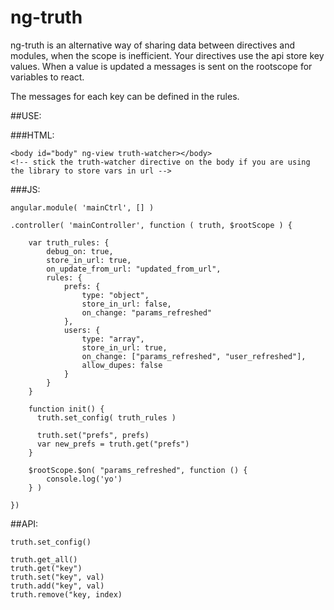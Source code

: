 # ng-truth
ng-truth is an alternative way of sharing data between directives and modules, when the scope is inefficient. Your directives use the api store key values. When a value is updated a messages is sent on the rootscope for variables to react.

The messages for each key can be defined in the rules.

##USE:

###HTML:
```
<body id="body" ng-view truth-watcher></body>
<!-- stick the truth-watcher directive on the body if you are using the library to store vars in url -->
```

###JS:
```
angular.module( 'mainCtrl', [] )

.controller( 'mainController', function ( truth, $rootScope ) {

    var truth_rules: {
        debug_on: true,
        store_in_url: true,
        on_update_from_url: "updated_from_url",
        rules: {
            prefs: {
                type: "object",
                store_in_url: false,
                on_change: "params_refreshed"
            },
            users: {
                type: "array",
                store_in_url: true,
                on_change: ["params_refreshed", "user_refreshed"],
                allow_dupes: false
            }
        }
    }

    function init() {
      truth.set_config( truth_rules )

      truth.set("prefs", prefs)
      var new_prefs = truth.get("prefs")
    }

    $rootScope.$on( "params_refreshed", function () {
        console.log('yo')
    } )
    
})

```

##API:

```
truth.set_config()

truth.get_all()
truth.get("key")
truth.set("key", val)
truth.add("key", val)
truth.remove("key, index)

```
